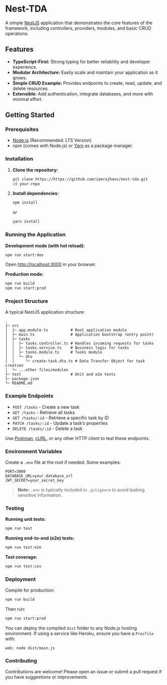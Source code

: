 # Nest-TDA

A simple [NestJS](https://nestjs.com/) application that demonstrates the core features of the framework, including controllers, providers, modules, and basic CRUD operations.

## Features

- **TypeScript-First:** Strong typing for better reliability and developer experience.
- **Modular Architecture:** Easily scale and maintain your application as it grows.
- **Simple CRUD Example:** Provides endpoints to create, read, update, and delete resources.
- **Extensible:** Add authentication, integrate databases, and more with minimal effort.

## Getting Started

### Prerequisites

- [Node.js](https://nodejs.org/) (Recommended: LTS Version)
- npm (comes with Node.js) or [Yarn](https://yarnpkg.com/) as a package manager.

### Installation

1. **Clone the repository:**
   ```bash
   git clone https://https://github.com/iamrajhans/nest-tda.git
   cd your-repo
   ```

2. **Install dependencies:**
   ```bash
   npm install
   ```

   or

   ```bash
   yarn install
   ```

### Running the Application

**Development mode (with hot reload):**
```bash
npm run start:dev
```

Open [http://localhost:3000](http://localhost:3000) in your browser.

**Production mode:**
```bash
npm run build
npm run start:prod
```

### Project Structure

A typical NestJS application structure:

```
.
├─ src
│  ├─ app.module.ts          # Root application module
│  ├─ main.ts                # Application bootstrap (entry point)
│  ├─ tasks
│  │  ├─ tasks.controller.ts # Handles incoming requests for tasks
│  │  ├─ tasks.service.ts    # Business logic for tasks
│  │  ├─ tasks.module.ts     # Tasks module
│  │  └─ dto
│  │     └─ create-task.dto.ts # Data Transfer Object for task creation
│  └─ ...other files/modules
├─ test                      # Unit and e2e tests
├─ package.json
└─ README.md
```

### Example Endpoints

- `POST /tasks` - Create a new task
- `GET /tasks` - Retrieve all tasks
- `GET /tasks/:id` - Retrieve a specific task by ID
- `PATCH /tasks/:id` - Update a task’s properties
- `DELETE /tasks/:id` - Delete a task

Use [Postman](https://www.postman.com/), [cURL](https://curl.se/), or any other HTTP client to test these endpoints.

### Environment Variables

Create a `.env` file at the root if needed. Some examples:
```
PORT=3000
DATABASE_URL=your_database_url
JWT_SECRET=your_secret_key
```

> **Note:** `.env` is typically included in `.gitignore` to avoid leaking sensitive information.

### Testing

**Running unit tests:**
```bash
npm run test
```

**Running end-to-end (e2e) tests:**
```bash
npm run test:e2e
```

**Test coverage:**
```bash
npm run test:cov
```

### Deployment

Compile for production:
```bash
npm run build
```

Then run:
```bash
npm run start:prod
```

You can deploy the compiled `dist` folder to any Node.js hosting environment. If using a service like Heroku, ensure you have a `Procfile` with:
```
web: node dist/main.js
```

### Contributing

Contributions are welcome! Please open an issue or submit a pull request if you have suggestions or improvements.

```

